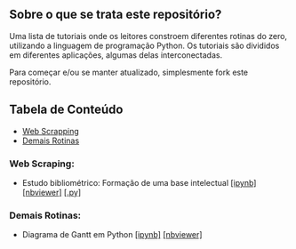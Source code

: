 ## Sobre o que se trata este repositório?

Uma lista de tutoriais onde os leitores constroem diferentes rotinas do zero, utilizando a linguagem de programação Python. Os tutoriais são divididos em diferentes aplicações, algumas delas interconectadas.

Para começar e/ou se manter atualizado, simplesmente fork este repositório.

## Tabela de Conteúdo
- [Web Scrapping](#web-scrapping)
- [Demais Rotinas](#demais-rotinas)

### Web Scraping:

- Estudo bibliométrico: Formação de uma base intelectual [[ipynb]](https://github.com/rdviana/tutorials-python/blob/main/notebooks/ex01/pesquisa-scopus.ipynb) [[nbviewer]](https://nbviewer.jupyter.org/github/rdviana/tutorials-python/blob/9a1f767d1de63001ae2101b708d3b7d64b93d272/notebooks/ex01/pesquisa-scopus.ipynb) [[.py]](https://github.com/rdviana/tutorials-python/blob/main/codes/ex01/pesquisa-scopus.py)

### Demais Rotinas:

- Diagrama de Gantt em Python [[ipynb]](https://github.com/rdviana/tutorials-python/blob/main/notebooks/ex02/diagrama-gantt.ipynb) [[nbviewer]](https://nbviewer.jupyter.org/github/rdviana/tutorials-python/blob/main/notebooks/ex02/diagrama-gantt.ipynb)
